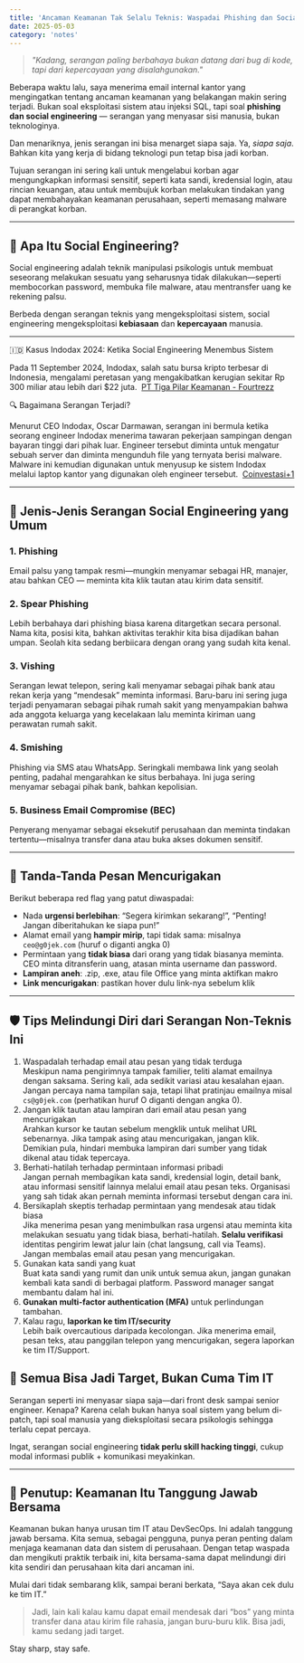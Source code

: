 ```yaml
---
title: 'Ancaman Keamanan Tak Selalu Teknis: Waspadai Phishing dan Social Engineering'
date: 2025-05-03
category: 'notes'
---
```


> *"Kadang, serangan paling berbahaya bukan datang dari bug di kode, tapi dari kepercayaan yang disalahgunakan."*

Beberapa waktu lalu, saya menerima email internal kantor yang mengingatkan tentang ancaman keamanan yang belakangan makin sering terjadi. Bukan soal eksploitasi sistem atau injeksi SQL, tapi soal **phishing dan social engineering** — serangan yang menyasar sisi manusia, bukan teknologinya.

Dan menariknya, jenis serangan ini bisa menarget siapa saja. Ya, *siapa saja*. Bahkan kita yang kerja di bidang teknologi pun tetap bisa jadi korban.

Tujuan serangan ini sering kali untuk mengelabui korban agar mengungkapkan informasi sensitif, seperti kata sandi, kredensial login, atau rincian keuangan, atau untuk membujuk korban melakukan tindakan yang dapat membahayakan keamanan perusahaan, seperti memasang malware di perangkat korban.

---

## 🤔 Apa Itu Social Engineering?

Social engineering adalah teknik manipulasi psikologis untuk membuat seseorang melakukan sesuatu yang seharusnya tidak dilakukan—seperti membocorkan password, membuka file malware, atau mentransfer uang ke rekening palsu.

Berbeda dengan serangan teknis yang mengeksploitasi sistem, social engineering mengeksploitasi **kebiasaan** dan **kepercayaan** manusia.

---

🇮🇩 Kasus Indodax 2024: Ketika Social Engineering Menembus Sistem

Pada 11 September 2024, Indodax, salah satu bursa kripto terbesar di Indonesia, mengalami peretasan yang mengakibatkan kerugian sekitar Rp 300 miliar atau lebih dari $22 juta. ​
[PT Tiga Pilar Keamanan - Fourtrezz](https://fourtrezz.co.id/indodax-dihantam-serangan-siber-dana-investor-kripto-terancam)

🔍 Bagaimana Serangan Terjadi?

Menurut CEO Indodax, Oscar Darmawan, serangan ini bermula ketika seorang engineer Indodax menerima tawaran pekerjaan sampingan dengan bayaran tinggi dari pihak luar. Engineer tersebut diminta untuk mengatur sebuah server dan diminta mengunduh file yang ternyata berisi malware. Malware ini kemudian digunakan untuk menyusup ke sistem Indodax melalui laptop kantor yang digunakan oleh engineer tersebut. ​
[Coinvestasi+1](https://coinvestasi.com/berita/oscar-darmawan-bongkar-kronologi-peretasan-indodax)

---

## 📧 Jenis-Jenis Serangan Social Engineering yang Umum

### 1. **Phishing**
Email palsu yang tampak resmi—mungkin menyamar sebagai HR, manajer, atau bahkan CEO — meminta kita klik tautan atau kirim data sensitif.

### 2. **Spear Phishing**
Lebih berbahaya dari phishing biasa karena ditargetkan secara personal. Nama kita, posisi kita, bahkan aktivitas terakhir kita bisa dijadikan bahan umpan. Seolah kita sedang berbiicara dengan orang yang sudah kita kenal.

### 3. **Vishing**
Serangan lewat telepon, sering kali menyamar sebagai pihak bank atau rekan kerja yang “mendesak” meminta informasi. Baru-baru ini sering juga terjadi penyamaran sebagai pihak rumah sakit yang menyampakian bahwa ada anggota keluarga yang kecelakaan lalu meminta kiriman uang perawatan rumah sakit.

### 4. **Smishing**
Phishing via SMS atau WhatsApp. Seringkali membawa link yang seolah penting, padahal mengarahkan ke situs berbahaya. Ini juga sering menyamar sebagai pihak bank, bahkan kepolisian.

### 5. **Business Email Compromise (BEC)**
Penyerang menyamar sebagai eksekutif perusahaan dan meminta tindakan tertentu—misalnya transfer dana atau buka akses dokumen sensitif.

---

## 🚨 Tanda-Tanda Pesan Mencurigakan

Berikut beberapa red flag yang patut diwaspadai:

- Nada **urgensi berlebihan**: “Segera kirimkan sekarang!”, “Penting! Jangan diberitahukan ke siapa pun!”
- Alamat email yang **hampir mirip**, tapi tidak sama: misalnya `ceo@g0jek.com` (huruf o diganti angka 0)
- Permintaan yang **tidak biasa** dari orang yang tidak biasanya meminta. CEO minta ditransferin uang, atasan minta username dan password.
- **Lampiran aneh**: .zip, .exe, atau file Office yang minta aktifkan makro
- **Link mencurigakan**: pastikan hover dulu link-nya sebelum klik

---

## 🛡️ Tips Melindungi Diri dari Serangan Non-Teknis Ini

1. Waspadalah terhadap email atau pesan yang tidak terduga  
Meskipun nama pengirimnya tampak familier, teliti alamat emailnya dengan saksama. Sering kali, ada sedikit variasi atau kesalahan ejaan. Jangan percaya nama tampilan saja, tetapi lihat pratinjau emailnya misal `cs@g0jek.com` (perhatikan huruf O diganti dengan angka 0).
2. Jangan klik tautan atau lampiran dari email atau pesan yang mencurigakan  
Arahkan kursor ke tautan sebelum mengklik untuk melihat URL sebenarnya. Jika tampak asing atau mencurigakan, jangan klik. Demikian pula, hindari membuka lampiran dari sumber yang tidak dikenal atau tidak tepercaya.
3. Berhati-hatilah terhadap permintaan informasi pribadi  
Jangan pernah membagikan kata sandi, kredensial login, detail bank, atau informasi sensitif lainnya melalui email atau pesan teks. Organisasi yang sah tidak akan pernah meminta informasi tersebut dengan cara ini.
4. Bersikaplah skeptis terhadap permintaan yang mendesak atau tidak biasa  
Jika menerima pesan yang menimbulkan rasa urgensi atau meminta kita melakukan sesuatu yang tidak biasa, berhati-hatilah. **Selalu verifikasi** identitas pengirim lewat jalur lain (chat langsung, call via Teams). Jangan membalas email atau pesan yang mencurigakan.
8. Gunakan kata sandi yang kuat  
Buat kata sandi yang rumit dan unik untuk semua akun, jangan gunakan kembali kata sandi di berbagai platform. Password manager sangat membantu dalam hal ini.
9.  **Gunakan multi-factor authentication (MFA)** untuk perlindungan tambahan.
10. Kalau ragu, **laporkan ke tim IT/security**  
Lebih baik overcautious daripada kecolongan. Jika menerima email, pesan teks, atau panggilan telepon yang mencurigakan, segera laporkan ke tim IT/Support.

## 🧠 Semua Bisa Jadi Target, Bukan Cuma Tim IT

Serangan seperti ini menyasar siapa saja—dari front desk sampai senior engineer. Kenapa? Karena celah bukan hanya soal sistem yang belum di-patch, tapi soal manusia yang dieksploitasi secara psikologis sehingga terlalu cepat percaya.

Ingat, serangan social engineering **tidak perlu skill hacking tinggi**, cukup modal informasi publik + komunikasi meyakinkan.

---

## 🎯 Penutup: Keamanan Itu Tanggung Jawab Bersama

Keamanan bukan hanya urusan tim IT atau DevSecOps. Ini adalah tanggung jawab bersama. Kita semua, sebagai pengguna, punya peran penting dalam menjaga keamanan data dan sistem di perusahaan. Dengan tetap waspada dan mengikuti praktik terbaik ini, kita bersama-sama dapat melindungi diri kita sendiri dan perusahaan kita dari ancaman ini. 

Mulai dari tidak sembarang klik, sampai berani berkata, “Saya akan cek dulu ke tim IT.”

> Jadi, lain kali kalau kamu dapat email mendesak dari “bos” yang minta transfer dana atau kirim file rahasia, jangan buru-buru klik. Bisa jadi, kamu sedang jadi target.

Stay sharp, stay safe.